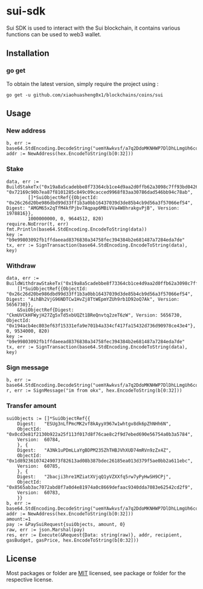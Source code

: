 # sui-sdk
Sui SDK is used to interact with the Sui blockchain, it contains various functions can be used to web3 wallet.

## Installation

### go get

To obtain the latest version, simply require the project using :

```shell
go get -u github.com/xiaohuasheng0x1/blockchains/coins/sui
```

## Usage
### New address
```golang
b, err := base64.StdEncoding.DecodeString("uemYAwkvsf/a7q2DdoMKNHWP7DlDhLLmgUh6coTtp94=")
addr := NewAddress(hex.EncodeToString(b[0:32]))
```


###  Stake 
```golang
data, err := BuildStakeTx("0x19a8a5cadebbe8f73364cb1ce4d9aa2d0ffb62a3098c7ff93bd0426960f56406", "0x72169c90b7ea87f8101285c849c09cacced9968f83aa30786dad546bb94c78ab",
		[]*SuiObjectRef{{ObjectId: "0x26c26d20be986dbd99d33ff1b3a0bb16437039d3de85b4cb9d56a3f57066ef54", Digest: "AMGM65x2qTfM4kfPjbv7Aqpap6MBiVVa4W8hrakgvPjB", Version: 1978816}},
		1000000000, 0, 9644512, 820)
require.NoError(t, err)
fmt.Println(base64.StdEncoding.EncodeToString(data))
key := "b9e99803092fb1ffdaeead8376830a34758fec394384b2e681487a7284eda7de"
tx, err := SignTransaction(base64.StdEncoding.EncodeToString(data), key)
```

###  Withdraw 
```golang
data, err := BuildWithdrawStakeTx("0x19a8a5cadebbe8f73364cb1ce4d9aa2d0ffb62a3098c7ff93bd0426960f56406",
    []*SuiObjectRef{{ObjectId: "0x26c26d20be986dbd99d33ff1b3a0bb16437039d3de85b4cb9d56a3f57066ef54", Digest: "AihBh2VjG96NDTCw1HvZj8TtWEpmYZUh9rb1D92oQ7Ak", Version: 5656730}},
    &SuiObjectRef{Digest: "CkmUVCkHFWyjH27Zg5xTd5xbUQZt1BReQnvtq2zeT6zW", Version: 5656730, ObjectId: "0x194acb4ec803ef63f15331efa9e701b4a334cf417fa15432d736d90978ce43e4"}, 0, 9534000, 820)
key := "b9e99803092fb1ffdaeead8376830a34758fec394384b2e681487a7284eda7de"
tx, err := SignTransaction(base64.StdEncoding.EncodeToString(data), key)
```

###  Sign message 
```golang
b, err := base64.StdEncoding.DecodeString("uemYAwkvsf/a7q2DdoMKNHWP7DlDhLLmgUh6coTtp94=")
r, err := SignMessage("im from okx", hex.EncodeToString(b[0:32]))
```

###  Transfer amount
```golang
suiObjects := []*SuiObjectRef{{
    Digest:   "ESUg3nLfPmcMK2vf8kAyyX967w1whtgv8dk6pZhNHh6N",
    ObjectId: "0x0cd3e81f2130b922a25f113f017d8f76cae8c2f9d7ebed690e56754a0b3a5784",
    Version:  60784,
    }, {
    Digest:   "A3Nk1uPDmLLaYgBDPM235ZhTHBJVhXUD74mRVn9zZx4Z",
    ObjectId: "0x1d892361074249073f82613ad08b387bdec26185ea013d379f5ae0bb2a611ebc",
    Version:  60785,
    }, {
    Digest:   "2bacji3hre1MZiatXVjqQ1yVZXXfq5rw7yPyHwSH9CPj",
    ObjectId: "0x8565ab3ac7072abd8f7a0d4e81974a0c8669defaac9340dda7083e62542cd2f9",
    Version:  60783,
    }}
b, err := base64.StdEncoding.DecodeString("uemYAwkvsf/a7q2DdoMKNHWP7DlDhLLmgUh6coTtp94=")
addr := NewAddress(hex.EncodeToString(b[0:32]))
amount:=1
pay := &PaySuiRequest{suiObjects, amount, 0}
raw, err := json.Marshal(pay)
res, err := Execute(&Request{Data: string(raw)}, addr, recipient, gasBudget, gasPrice, hex.EncodeToString(b[0:32]))
```

## License
Most packages or folder are [MIT](<https://github.com/xiaohuasheng0x1/blockchains/blob/main/coins/aptos/LICENSE>) licensed, see package or folder for the respective license.
